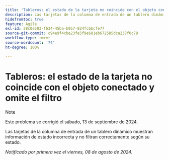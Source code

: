 ```yaml
---
title: 'Tableros: el estado de la tarjeta no coincide con el objeto conectado y omite el filtro'
description: Las tarjetas de la columna de entrada de un tablero dinámico muestran información de estado incorrecta y no filtran correctamente según su estado.
hidefromtoc: true
feature: Agile
exl-id: 28c0e503-f634-45ba-b957-824fcbbcfe77
source-git-commit: c94e9f4cbe23fe5f9e681eb672585dca237f0c79
workflow-type: tm+mt
source-wordcount: '74'
ht-degree: 100%

---
```


# Tableros: el estado de la tarjeta no coincide con el objeto conectado y omite el filtro

>[!NOTE]
>
>Este problema se corrigió el sábado, 13 de septiembre de 2024.

Las tarjetas de la columna de entrada de un tablero dinámico muestran información de estado incorrecta y no filtran correctamente según su estado.

_Notificado por primera vez el viernes, 08 de agosto de 2024._
